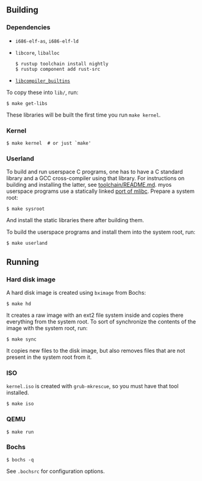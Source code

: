## Building

### Dependencies

* `i686-elf-as`, `i686-elf-ld`

* `libcore`, `liballoc`

      $ rustup toolchain install nightly
      $ rustup component add rust-src

* [`libcompiler_builtins`](https://github.com/rust-lang/compiler-builtins)

To copy these into `lib/`, run:

    $ make get-libs

These libraries will be built the first time you run `make kernel`.

### Kernel

    $ make kernel  # or just `make'

### Userland

To build and run userspace C programs, one has to have a C standard library and
a GCC cross-compiler using that library.  For instructions on building and
installing the latter, see [toolchain/README.md](toolchain/README.md).  myos
userspace programs use a statically linked [port of
mlibc](https://github.com/ytret/mlibc).  Prepare a system root:

    $ make sysroot

And install the static libraries there after building them.

To build the userspace programs and install them into the system root, run:

    $ make userland

## Running

### Hard disk image

A hard disk image is created using `bximage` from Bochs:

    $ make hd

It creates a raw image with an ext2 file system inside and copies there
everything from the system root.  To sort of synchronize the contents of the
image with the system root, run:

    $ make sync

It copies new files to the disk image, but also removes files that are not
present in the system root from it.

### ISO

`kernel.iso` is created with `grub-mkrescue`, so you must have that tool
installed.

    $ make iso

### QEMU

    $ make run

### Bochs

    $ bochs -q

See `.bochsrc` for configuration options.
